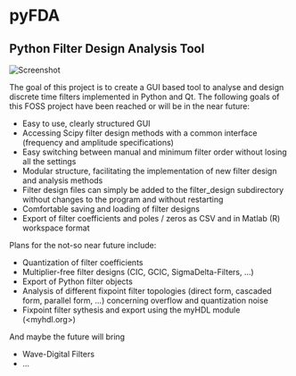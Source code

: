 pyFDA
======
## Python Filter Design Analysis Tool

![Screenshot](https://github.com/chipmuenk/pyFDA/blob/master/images/pyFDA_screenshot.PNG)


The goal of this project is to create a GUI based tool to analyse and design discrete time filters implemented in Python and Qt. The following goals of this FOSS project have been reached or will be in the near future:

* Easy to use, clearly structured GUI
* Accessing Scipy filter design methods with a common interface (frequency and amplitude specifications)
* Easy switching between manual and minimum filter order without losing all the settings
* Modular structure, facilitating the implementation of new filter design and analysis methods
* Filter design files can simply be added to the filter_design subdirectory without changes to the program and without restarting
* Comfortable saving and loading of filter designs
* Export of filter coefficients and poles / zeros as CSV and in Matlab (R) workspace format

Plans for the not-so near future include:
* Quantization of filter coefficients
* Multiplier-free filter designs (CIC, GCIC, SigmaDelta-Filters, ...)
* Export of Python filter objects
* Analysis of different fixpoint filter topologies (direct form, cascaded form, parallel form, ...) concerning overflow and quantization noise
* Fixpoint filter sythesis and export using the myHDL module (<myhdl.org>)

And maybe the future will bring
* Wave-Digital Filters
* ...

